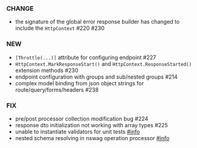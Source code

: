 ### CHANGE
- the signature of the global error response builder has changed to include the `HttpContext` #220 #230

### NEW
- `[Throttle(...)]` attribute for configuring endpoint #227
- `HttpContext.MarkResponseStart()` and `HttpContext.ResponseStarted()` extension methods #230
- endpoint configuration with groups and sub/nested groups #214
- complex model binding from json object strings for route/query/forms/headers #238

### FIX
- pre/post processor collection modification bug #224
- response dto initialization not working with array types #225
- unable to instantiate validators for unit tests [#info](https://discord.com/channels/933662816458645504/1017889876521267263)
- nested schema resolving in nswag operation processor [#info](https://discord.com/channels/933662816458645504/1018565805555863572)
